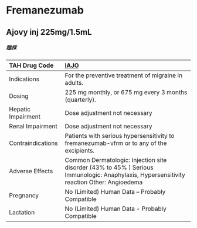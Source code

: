 # Fremanezumab

## Ajovy inj 225mg/1.5mL

##### 臨採

| TAH Drug Code      | [IAJO](https://www.tahsda.org.tw/drugs/hissearch.php?drug_code=IAJO)                                                                     |
|:-------------------|:-----------------------------------------------------------------------------------------------------------------------------------------|
| Indications        | For the preventive treatment of migraine in adults.                                                                                      |
| Dosing             | 225 mg monthly, or 675 mg every 3 months (quarterly).                                                                                    |
| Hepatic Impairment | Dose adjustment not necessary                                                                                                            |
| Renal Impairment   | Dose adjustment not necessary                                                                                                            |
| Contraindications  | Patients with serious hypersensitivity to fremanezumab-vfrm or to any of the excipients.                                                 |
| Adverse Effects    | Common Dermatologic: Injection site disorder (43% to 45% ) Serious Immunologic: Anaphylaxis, Hypersensitivity reaction Other: Angioedema |
| Pregnancy          | No (Limited) Human Data – Probably Compatible                                                                                            |
| Lactation          | No (Limited) Human Data - Probably Compatible                                                                                            |

